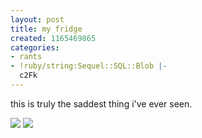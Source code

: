 ```yaml
---
layout: post
title: my fridge
created: 1165469865
categories:
- rants
- !ruby/string:Sequel::SQL::Blob |-
  c2Fk
---
```

this is truly the saddest thing i've ever seen.

<!--break-->
<img src="http://bubblehouse.org/home/?q=system/files/12-07-06_0032.jpg"/>
<img src="http://bubblehouse.org/home/?q=system/files/12-07-06_0033.jpg"/>
